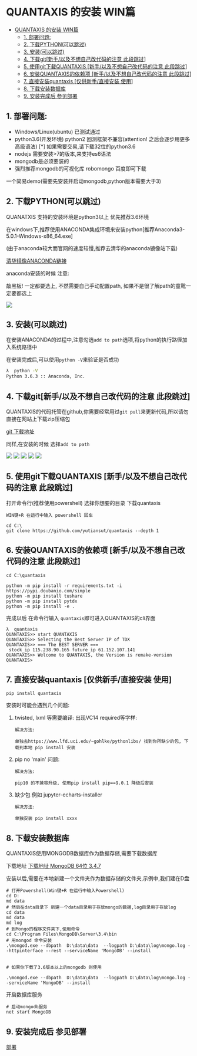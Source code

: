 # QUANTAXIS 的安装 WIN篇
<!-- TOC -->

- [QUANTAXIS 的安装 WIN篇](#quantaxis-的安装-win篇)
    - [1. 部署问题:](#1-部署问题)
    - [2. 下载PYTHON(可以跳过)](#2-下载python可以跳过)
    - [3. 安装(可以跳过)](#3-安装可以跳过)
    - [4. 下载git[新手/以及不想自己改代码的注意 此段跳过]](#4-下载git新手以及不想自己改代码的注意-此段跳过)
    - [5. 使用git下载QUANTAXIS [新手/以及不想自己改代码的注意 此段跳过]](#5-使用git下载quantaxis-新手以及不想自己改代码的注意-此段跳过)
    - [6. 安装QUANTAXIS的依赖项 [新手/以及不想自己改代码的注意 此段跳过]](#6-安装quantaxis的依赖项-新手以及不想自己改代码的注意-此段跳过)
    - [7. 直接安装quantaxis [仅供新手/直接安装 使用]](#7-直接安装quantaxis-仅供新手直接安装-使用)
    - [8. 下载安装数据库](#8-下载安装数据库)
    - [9. 安装完成后 参见部署](#9-安装完成后-参见部署)

<!-- /TOC -->
##  1. 部署问题:

- Windows/Linux(ubuntu) 已测试通过
- python3.6(开发环境) python2 回测框架不兼容(attention! 之后会逐步用更多高级语法)   [*] 如果需要交易,请下载32位的python3.6
- nodejs 需要安装>7的版本,来支持es6语法
- mongodb是必须要装的
- 强烈推荐mongodb的可视化库  robomongo 百度即可下载

一个简易demo(需要先安装并启动mongodb,python版本需要大于3)





##  2. 下载PYTHON(可以跳过)

QUANATXIS 支持的安装环境是python3以上 优先推荐3.6环境

在windows下,推荐使用ANACONDA集成环境来安装python[推荐Anaconda3-5.0.1-Windows-x86_64.exe]

(由于anaconda较大而官网的速度较慢,推荐去清华的anaconda镜像站下载)

[清华镜像ANACONDA链接](https://mirrors.tuna.tsinghua.edu.cn/anaconda/archive/)


anaconda安装的时候 注意:

敲黑板! 一定都要选上, 不然需要自己手动配置path, 如果不是很了解path的童靴一定要都选上

![](http://pic.yutiansut.com/anaconda_install_win.png)

##  3. 安装(可以跳过)

在安装ANACONDA的过程中,注意勾选```add to path```选项,将python的执行路径加入系统路径中

在安装完成后,可以使用```python -V```来验证是否成功

```bash
λ  python -V
Python 3.6.3 :: Anaconda, Inc.
```

##  4. 下载git[新手/以及不想自己改代码的注意 此段跳过]

QUANTAXIS的代码托管在github,你需要经常用过```git pull```来更新代码,所以请勿直接在网站上下载zip压缩包

[git 下载地址](https://pc.qq.com/search.html#!keyword=git)

同样,在安装的时候 选择```add to path```

![](http://pic.yutiansut.com/git1.png)
![](http://pic.yutiansut.com/git2.png)
![](http://pic.yutiansut.com/git3.png)
![](http://pic.yutiansut.com/git4.png)
![](http://pic.yutiansut.com/git5.png)

##  5. 使用git下载QUANTAXIS [新手/以及不想自己改代码的注意 此段跳过]

打开命令行(推荐使用powershell) 选择你想要的目录 下载quantaxis


``` 
WIN键+R 在运行中输入 powershell 回车

cd C:\
git clone https://github.com/yutiansut/quantaxis --depth 1 
```

##  6. 安装QUANTAXIS的依赖项 [新手/以及不想自己改代码的注意 此段跳过]

```
cd C:\quantaxis

python -m pip install -r requirements.txt -i https://pypi.doubanio.com/simple
python -m pip install tushare
python -m pip install pytdx
python -m pip install -e . 
```

完成以后 在命令行输入 ```quantaxis```即可进入QUANTAXIS的cli界面

```
λ  quantaxis
QUANTAXIS>> start QUANTAXIS
QUANTAXIS>> Selecting the Best Server IP of TDX
QUANTAXIS>> === The BEST SERVER ===
 stock_ip 115.238.90.165 future_ip 61.152.107.141
QUANTAXIS>> Welcome to QUANTAXIS, the Version is remake-version
QUANTAXIS>
```


## 7. 直接安装quantaxis [仅供新手/直接安装 使用]


```
pip install quantaxis
```


安装时可能会遇到几个问题:


1. twisted, lxml 等需要编译:  出现VC14 required等字样:


    ```
    解决方法:

    单独去https://www.lfd.uci.edu/~gohlke/pythonlibs/ 找到你所缺少的包, 下载到本地 pip install 安装

    ```

2. pip no 'main' 问题:


    ```
    解决方法:

    pip10 的不兼容升级, 使用pip install pip==9.0.1 降级后安装
    ```

3. 缺少包 例如 jupyter-echarts-installer

    ```
    解决方法:

    单独安装 pip install xxxx
    ```






##  8. 下载安装数据库

QUANTAXIS使用MONGODB数据库作为数据存储,需要下载数据库

下载地址
[下载地址 MongoDB 64位 3.4.7](https://www.mongodb.com/dr/fastdl.mongodb.org/win32/mongodb-win32-x86_64-2008plus-ssl-3.4.7-signed.msi)

安装以后,需要在本地新建一个文件夹作为数据存储的文件夹,示例中,我们建在D盘

```
# 打开Powershell(Win键+R 在运行中输入Powershell)
cd D:
md data
# 然后在data目录下 新建一个data目录用于存放mongo的数据,log目录用于存放log
cd data
md data
md log
# 到Mongo的程序文件夹下,使用命令
cd C:\Program Files\MongoDB\Server\3.4\bin
# 用mongod 命令安装
.\mongod.exe --dbpath  D:\data\data  --logpath D:\data\log\mongo.log --httpinterface --rest --serviceName 'MongoDB' --install


# 如果你下载了3.6版本以上的mongodb 则使用

.\mongod.exe --dbpath  D:\data\data  --logpath D:\data\log\mongo.log --serviceName 'MongoDB' --install
```

开启数据库服务

```
# 启动mongodb服务
net start MongoDB
```


##  9. 安装完成后 参见部署

[部署](install.md#%E5%90%AF%E5%8A%A8quantaxis-cli-%E5%B9%B6%E8%BF%9B%E8%A1%8C%E6%95%B0%E6%8D%AE%E7%9A%84%E5%88%9D%E5%A7%8B%E5%8C%96%E5%AD%98%E5%82%A8)
